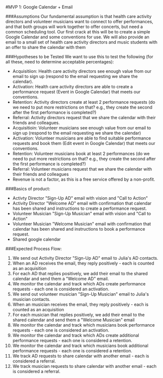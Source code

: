#MVP 1: Google Calendar + Email

###Assumptions
Our fundamental assumption is that health care activity directors and volunteer musicians want to connect to offer performances, and that both groups will work together to offer concerts, but need a common scheduling tool. Our first crack at this will be to create a simple Google Calendar and some conventions for use. We will also provide an email to a small set of health care activity directors and music students with an offer to share the calendar with them

###Hypotheses to be Tested
We want to use this to test the following (for all these, need to determine acceptable percentages):
- Acquisitiion: Health care activity directors see enough value from our email to sign up (respond to the email requesting we share the calendar). 
- Activation: Health care activity directors are able to create a performance request (Event in Google Calendar) that meets our conventions.
- Retention: Activity directors create at least 2 performance requests (do we need to put more restrictions on that? e.g., they create the second after the first performance is completed?)
- Referral: Activity directors request that we share the calendar with their friends and colleagues.
- Acquisitioin: Volunteer musicians see enough value from our email to sign up (respond to the email requesting we share the calendar)
- Activation: Volunteer musicians are able to find suitable performance requests and book them (Edit event in Google Calendar) that meets our conventions. 
- Retention: Volunteer musicians book at least 2 performances (do we need to put more restrictions on that? e.g., they create the second after the first performance is completed?)
- Referral: Volunteer musicians request that we share the calendar with their friends and colleagues
- Revenue is not a factor, as this is a free service offered by a non-profit.

###Basics of product:
- Activty Director "Sign-Up AD" email with vision and "Call to Action"
- Activity Director "Welcome AD" email with confirmation that calendar has been shared and instructions to create a performance request.
- Volunteer Musician "Sign-Up Musician" email with vision and "Call to Action"
- Volunteer Musician "Welcome Musician" email with confirmation that calendar has been shared and instructions to book a performance request.
- Shared google calendar

###Expected Process Flow:
1. We send out Activity Director "Sign-Up AD" email to Julia's AD contacts.
2. When an AD receives the email, they reply positively - each is counted as an acquisition
3. For each AD that replies positively, we add their email to the shared calendar and send them a "Welcome AD" email.
4. We monitor the calendar and track which ADs create performance requests - each one is considered an activation.
5. We send out volunteer musician "Sign-Up Musician" email to Julia's musician contacts.
6. When an musician receives the email, they reply positively - each is counted as an acquisition
7. For each musician that replies positively, we add their email to the shared calendar and send them a "Welcome Musician" email
8.  We monitor the calendar and track which musicians book performance requests - each one is considered an activation.
9.  We monitor the calendar and track which ADs create additional performance requests - each one is considered a retention.
10. We monitor the calendar and track which musicians book additional performance requests - each one is considered a retention.
11. We track AD requests to share calendar with another email - each is considered a referral.
12. We track musician requests to share calendar with another email - each is considered a referral.

